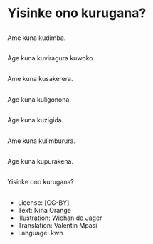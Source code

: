 # Yisinke ono kurugana?

##
Ame kuna kudimba.

##
Age kuna kuviragura kuwoko.

##
Ame kuna kusakerera.

##
Age kuna kuligonona.

##
Age kuna kuzigida.

##
Ame kuna kulimburura.

##
Age kuna kupurakena.

##
Yisinke ono kurugana?

##
* License: [CC-BY]
* Text: Nina Orange
* Illustration: Wiehan de Jager
* Translation: Valentin Mpasi
* Language: kwn
